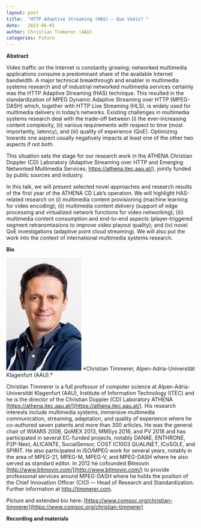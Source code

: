 ```yaml
---
layout: post
title:  "HTTP Adaptive Streaming (HAS) — Quo Vadis? "
date:   2023-06-01  
author: Christian Timmerer (AAU)
categories: Future
---
```


**Abstract** 

Video traffic on the Internet is constantly growing; networked multimedia applications consume a predominant share of the available Internet bandwidth. A major technical breakthrough and enabler in multimedia systems research and of industrial networked multimedia services certainly was the HTTP Adaptive Streaming (HAS) technique. This resulted in the standardization of MPEG Dynamic Adaptive Streaming over HTTP (MPEG-DASH) which, together with HTTP Live Streaming (HLS), is widely used for multimedia delivery in today’s networks. Existing challenges in multimedia systems research deal with the trade-off between (i) the ever-increasing content complexity, (ii) various requirements with respect to time (most importantly, latency), and (iii) quality of experience (QoE). Optimizing towards one aspect usually negatively impacts at least one of the other two aspects if not both.

This situation sets the stage for our research work in the ATHENA Christian Doppler (CD) Laboratory (Adaptive Streaming over HTTP and Emerging Networked Multimedia Services; https://athena.itec.aau.at/), jointly funded by public sources and industry.

In this talk, we will present selected novel approaches and research results of the first year of the ATHENA CD Lab’s operation. We will highlight HAS-related research on (i) multimedia content provisioning (machine learning for video encoding); (ii) multimedia content delivery (support of edge processing and virtualized network functions for video networking); (iii) multimedia content consumption and end-to-end aspects (player-triggered segment retransmissions to improve video playout quality); and (iv) novel QoE investigations (adaptive point cloud streaming). We will also put the work into the context of international multimedia systems research.

**Bio** 

<img alt="Christian Timmerer bio" src="https://github.com/ia377-feec-unicamp/ia377-feec-unicamp.github.io/raw/main/pictures/Christian-Timmerer-400x600.jpg" style="width: 200px; height: 300px;" >
*Christian Timmerer, Alpen-Adria-Universität Klagenfurt (AAU).*  

Christian Timmerer is a full professor of computer science at Alpen-Adria-Universität Klagenfurt (AAU), Institute of Information Technology (ITEC) and he is the director of the Christian Doppler (CD) Laboratory ATHENA [https://athena.itec.aau.at/](https://athena.itec.aau.at/). His research interests include multimedia systems, immersive multimedia communication, streaming, adaptation, and quality of experience where he co-authored seven patents and more than 300 articles. He was the general chair of WIAMIS 2008, QoMEX 2013, MMSys 2016, and PV 2018 and has participated in several EC-funded projects, notably DANAE, ENTHRONE, P2P-Next, ALICANTE, SocialSensor, COST IC1003 QUALINET, ICoSOLE, and SPIRIT. He also participated in ISO/MPEG work for several years, notably in the area of MPEG-21, MPEG-M, MPEG-V, and MPEG-DASH where he also served as standard editor. In 2012 he cofounded Bitmovin [http://www.bitmovin.com/](http://www.bitmovin.com/) to provide professional services around MPEG-DASH where he holds the position of the Chief Innovation Officer (CIO) –- Head of Research and Standardization. Further information at http://timmerer.com.

Picture and extended bio here: 
[https://www.comsoc.org/christian-timmerer](https://www.comsoc.org/christian-timmerer)


**Recording and materials**

